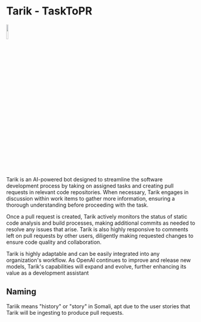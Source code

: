 # Tarik - TaskToPR

<img src="https://user-images.githubusercontent.com/2335582/226174735-298dfef7-2108-4f50-8509-c1a7fec807ec.png"  width="10%">

Tarik is an AI-powered bot designed to streamline the software development process by taking on assigned tasks and creating pull requests in relevant code repositories. When necessary, Tarik engages in discussion within work items to gather more information, ensuring a thorough understanding before proceeding with the task.

Once a pull request is created, Tarik actively monitors the status of static code analysis and build processes, making additional commits as needed to resolve any issues that arise. Tarik is also highly responsive to comments left on pull requests by other users, diligently making requested changes to ensure code quality and collaboration.

Tarik is highly adaptable and can be easily integrated into any organization's workflow. As OpenAI continues to improve and release new models, Tarik's capabilities will expand and evolve, further enhancing its value as a development assistant

## Naming

Tariik means "history" or "story" in Somali, apt due to the user stories that Tarik will be ingesting to produce pull requests.
